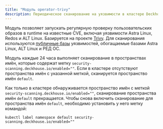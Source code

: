 ```yaml
---
title: "Модуль operator-trivy"
description: Периодическое сканирование на уязвимости в кластере Deckhouse Kubernetes Platform.
---
```


Модуль позволяет запускать регулярную проверку пользовательских образов в runtime на известные CVE, включая уязвимости Astra Linux, Redos и ALT Linux. Базируется на проекте [Trivy](https://github.com/aquasecurity/trivy). Для сканирования используются [публичные базы](https://github.com/aquasecurity/trivy-db/tree/main/pkg/vulnsrc) уязвимостей, обогащаемые базами Astra Linux, ALT Linux и РЕД ОС.

Модуль каждые 24 часа выполняет сканирование в пространствах имён, которые содержат метку `security-scanning.deckhouse.io/enabled=""`.
Если в кластере отсутствуют пространства имён с указанной меткой, сканируется пространство имён `default`.

Как только в кластере обнаруживается пространство имён с меткой `security-scanning.deckhouse.io/enabled=""`, сканирование пространства имён `default` прекращается.
Чтобы снова включить сканирование для пространства имён `default`, необходимо установить у него метку командой:

```shell
kubectl label namespace default security-scanning.deckhouse.io/enabled=""
```
